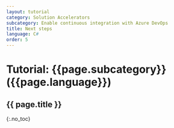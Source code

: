 ```yaml
---
layout: tutorial
category: Solution Accelerators
subcategory: Enable continuous integration with Azure DevOps
title: Next steps
language: C#
order: 5
---
```


# Tutorial: {{page.subcategory}} ({{page.language}})
## {{ page.title }}
{:.no_toc}

